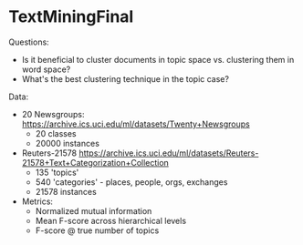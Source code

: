# TextMiningFinal

Questions:
- Is it beneficial to cluster documents in topic space vs. clustering them in word space?
- What's the best clustering technique in the topic case?

Data:
- 20 Newsgroups: https://archive.ics.uci.edu/ml/datasets/Twenty+Newsgroups
    - 20 classes
    - 20000 instances
- Reuters-21578 https://archive.ics.uci.edu/ml/datasets/Reuters-21578+Text+Categorization+Collection
    - 135 'topics'
    - 540 'categories' - places, people, orgs, exchanges
    - 21578 instances
- Metrics:
    - Normalized mutual information
    - Mean F-score across hierarchical levels
    - F-score @ true number of topics

